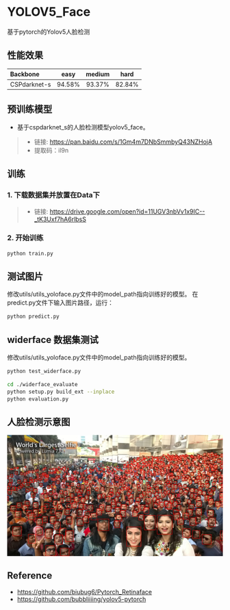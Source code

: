 # YOLOV5_Face
基于pytorch的Yolov5人脸检测

## 性能效果
| Backbone| easy | medium | hard |
|:-|:-:|:-:|:-:|
| CSPdarknet-s | 94.58% | 93.37% | 82.84% |

## 预训练模型
+ 基于cspdarknet_s的人脸检测模型yolov5_face。<br>
>- 链接: https://pan.baidu.com/s/1Gm4m7DNbSmmbyQ43NZHojA 
>- 提取码：il9n

## 训练
### 1. 下载数据集并放置在Data下
>- 链接: https://drive.google.com/open?id=11UGV3nbVv1x9IC--_tK3Uxf7hA6rlbsS

### 2. 开始训练
``` bash
python train.py
```
## 测试图片
修改utils/utils_yoloface.py文件中的model_path指向训练好的模型。
在predict.py文件下输入图片路径，运行：
``` bash
python predict.py
```
## widerface 数据集测试
修改utils/utils_yoloface.py文件中的model_path指向训练好的模型。
``` bash
python test_widerface.py
```
``` bash
cd ./widerface_evaluate
python setup.py build_ext --inplace
python evaluation.py
```
## 人脸检测示意图
<img src="test_samples/result.jpg" ><br>
## Reference
- https://github.com/biubug6/Pytorch_Retinaface
- https://github.com/bubbliiiing/yolov5-pytorch

